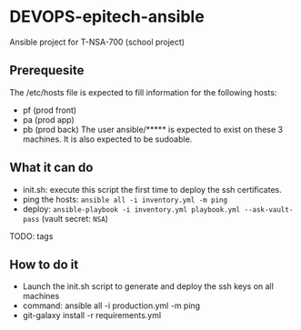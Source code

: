 # DEVOPS-epitech-ansible
Ansible project for T-NSA-700 (school project)

## Prerequesite
The /etc/hosts file is expected to fill information for the following hosts:
* pf (prod front)
* pa (prod app)
* pb (prod back)
The user ansible/***** is expected to exist on these 3 machines. It is also expected to be sudoable.

## What it can do
* init.sh: execute this script the first time to deploy the ssh certificates.
* ping the hosts: `ansible all -i inventory.yml -m ping`
* deploy: `ansible-playbook -i inventory.yml playbook.yml --ask-vault-pass` (vault secret: `NSA`)

TODO: tags

## How to do it
* Launch the init.sh script to generate and deploy the ssh keys on all machines
* command: ansible all -i production.yml -m ping
* git-galaxy install -r requirements.yml
